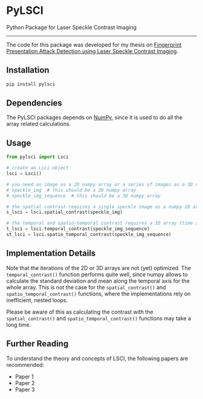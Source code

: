 # PyLSCI

Python Package for Laser Speckle Contrast Imaging

---

The code for this package was developed for my thesis on 
[Fingerprint Presentation Attack Detection using Laser Speckle Contrast Imaging](https://www.researchgate.net/publication/329391997_Fingerprint_Presentation_Attack_Detection_using_Laser_Speckle_Contrast_Imaging).


## Installation

```sh
pip install pylsci
```

## Dependencies

The PyLSCI packages depends on [NumPy](https://numpy.org/), 
since it is used to do all the array related calculations.

## Usage

```python
from pylsci import Lsci

# create an Lsci object
lsci = Lsci()

# you need an image as a 2D numpy array or a series of images as a 3D numpy array
# speckle_img  # this should be a 2D numpy array
# speckle_img_sequence  # this should be a 3D numpy array

# the spatial contrast requires a single speckle image as a numpy 2D array
s_lsci = lsci.spatial_contrast(speckle_img)

# the temporal and spatio-temporal contrast requires a 3D array (time series of speckle images)
t_lsci = lsci.temporal_contrast(speckle_img_sequence)
st_lsci = lsci.spatio_temporal_contrast(speckle_img_sequence)
```

## Implementation Details

Note that the iterations of the 2D or 3D arrays are not (yet) optimized. 
The `temporal_contrast()` function performs quite well, 
since numpy allows to calculate the standard deviation and mean along the temporal axis for the whole array.
This is not the case for the `spatial_contrast()` and `spatio_temporal_contrast()` functions,
where the implementations rely on inefficient, nested loops.

Please be aware of this as calculating the contrast 
with the `spatial_contrast()` and `spatio_temporal_contrast()` functions may take a long time.


## Further Reading

To understand the theory and concepts of LSCI, the following papers are recommended:

- Paper 1
- Paper 2
- Paper 3

